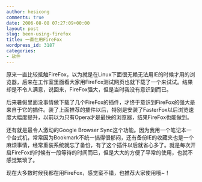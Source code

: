```yaml
---
author: hesicong
comments: true
date: 2006-08-08 07:27:09+00:00
layout: post
slug: been-using-firefox
title: 一直在用FireFox
wordpress_id: 3187
categories:
- 软件
---
```



原来一直比较抵触FireFox，以为就是在Linux下面很无赖无法用IE的时候才用的浏览器，后来在工作室里面看大家用FireFox测试网页也就下载了一个来试试。结果却是不令人满意，说回来，FireFox强大，但是当时我没有意识到而已。

后来暑假里面没事情做下载了几个FireFox的插件，才终于意识到FireFox的强大是来自于它的插件。装了上面推荐的插件以后，特别是安装了FasterFox以后浏览速度大幅度提升，以前以为只有Opera才是最快的浏览器，结果FireFox也能做到。

还有就是最令人激动的Google Browser Sync这个功能。因为我用一个笔记本一个台式机，常常因为Bookmark不统一搞得很郁闷，还有备份IE的收藏夹也是一个麻烦事情，经常重装系统就忘了备份，有了这个插件以后就省心多了。就是每次开启FireFox的时候有一段等待的时间而已，但是大大的方便了平常的使用，也就不感觉繁琐了。

现在大多数时候我都在用FireFox，感觉蛮不错，也推荐大家使用哦~！
